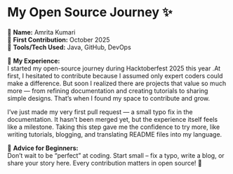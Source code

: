 # My Open Source Journey ✨

👤 **Name:** Amrita Kumari  
📅 **First Contribution:** October 2025  
🔧 **Tools/Tech Used:** Java, GitHub, DevOps 

🌟 **My Experience:**  
I started my open-source journey during Hacktoberfest 2025 this year .At first, I hesitated to contribute because I assumed only expert coders could make a difference. But soon I realized there are projects that value so much more — from refining documentation and creating tutorials to sharing simple designs. That’s when I found my space to contribute and grow.


I’ve just made my very first pull request — a small typo fix in the documentation. It hasn’t been merged yet, but the experience itself feels like a milestone. Taking this step gave me the confidence to try more, like writing tutorials, blogging, and translating README files into my language.


📌 **Advice for Beginners:**  
Don’t wait to be “perfect” at coding. Start small – fix a typo, write a blog, or share your story here. Every contribution matters in open source! 🚀
